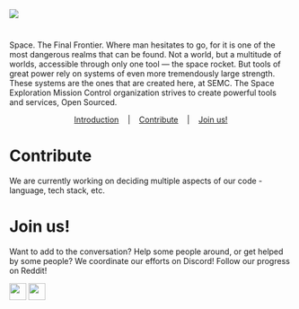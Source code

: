 <img src="https://lh4.googleusercontent.com/mCF9LqaPh971OurGeb7SF4SV979DUumVf_5RzxSznJSRSc7J7mNk1OS8cEMXcSusjMjCPAof4ItHJvgRw0P5=w1920-h942-rw"/>

<h1 id="introduction"></h1>
Space. The Final Frontier. Where man hesitates to go, for it is one of the most dangerous realms that can be found. Not a world, but a multitude of worlds, accessible through only one tool — the space rocket. But tools of great power rely on systems of even more tremendously large strength. These systems are the ones that are created here, at SEMC. The Space Exploration Mission Control organization strives to create powerful tools and services, Open Sourced. 

<p align="center">
  <a href="#introduction">Introduction</a>
  &nbsp;&nbsp;&nbsp;|&nbsp;&nbsp;&nbsp;
  <a href="#contribute">Contribute</a>
  &nbsp;&nbsp;&nbsp;|&nbsp;&nbsp;&nbsp;
  <a href="#join-us">Join us!</a>
</p>

# Contribute
We are currently working on deciding multiple aspects of our code - language, tech stack, etc. 

# Join us!
Want to add to the conversation? Help some people around, or get helped by some people? We coordinate our efforts on Discord! Follow our progress on Reddit!

<a href="https://discord.gg/xZ85yy5" align="center"><img height="30" width="30" src="https://external-content.duckduckgo.com/iu/?u=https%3A%2F%2Fmaxcdn.icons8.com%2FShare%2Ficon%2FLogos%2Fdiscord_logo1600.png&f=1&nofb=1"/></a>
<a href="https://reddit.com/r/SpaceExpMissionCtrl" align="center"><img height="30" width="30" src="https://external-content.duckduckgo.com/iu/?u=https%3A%2F%2Fexternal-preview.redd.it%2FiDdntscPf-nfWKqzHRGFmhVxZm4hZgaKe5oyFws-yzA.png%3Fwidth%3D720%26auto%3Dwebp%26s%3Dbe9d031a2551b47bcd40ec45feec636d42a32127&f=1&nofb=1"/></a>
